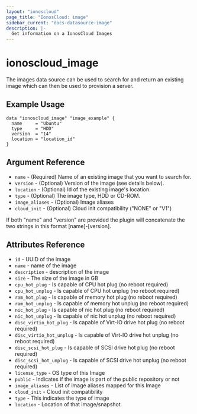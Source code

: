```yaml
---
layout: "ionoscloud"
page_title: "IonosCloud: image"
sidebar_current: "docs-datasource-image"
description: |-
  Get information on a IonosCloud Images
---
```


# ionoscloud\_image

The images data source can be used to search for and return an existing image which can then be used to provision a server.

## Example Usage

```hcl
data "ionoscloud_image" "image_example" {
  name     = "Ubuntu"
  type     = "HDD"
  version  = "14"
  location = "location_id"
}
```

## Argument Reference

 * `name` - (Required) Name of an existing image that you want to search for.
 * `version` - (Optional) Version of the image (see details below).
 * `location` - (Optional) Id of the existing image's location.
 * `type` - (Optional) The image type, HDD or CD-ROM.
 * `image_aliases` - (Optional) Image aliases
 * `cloud_init` - (Optional) Cloud init compatibility ("NONE" or "V1")

If both "name" and "version" are provided the plugin will concatenate the two strings in this format [name]-[version].

## Attributes Reference

 * `id` - UUID of the image
 * `name` - name of the image
 * `description` - description of the image
 * `size` - The size of the image in GB
 * `cpu_hot_plug` - Is capable of CPU hot plug (no reboot required)
 * `cpu_hot_unplug` - Is capable of CPU hot unplug (no reboot required)
 * `ram_hot_plug` - Is capable of memory hot plug (no reboot required)
 * `ram_hot_unplug` - Is capable of memory hot unplug (no reboot required)
 * `nic_hot_plug` - Is capable of nic hot plug (no reboot required)
 * `nic_hot_unplug` - Is capable of nic hot unplug (no reboot required)
 * `disc_virtio_hot_plug` - Is capable of Virt-IO drive hot plug (no reboot required)
 * `disc_virtio_hot_unplug` - Is capable of Virt-IO drive hot unplug (no reboot required)
 * `disc_scsi_hot_plug` - Is capable of SCSI drive hot plug (no reboot required)
 * `disc_scsi_hot_unplug` - Is capable of SCSI drive hot unplug (no reboot required)
 * `license_type` - OS type of this Image
 * `public` - Indicates if the image is part of the public repository or not
 * `image_aliases` - List of image aliases mapped for this Image
 * `cloud_init` - Cloud init compatibility
 * `type` - This indicates the type of image
 * `location` - Location of that image/snapshot.
